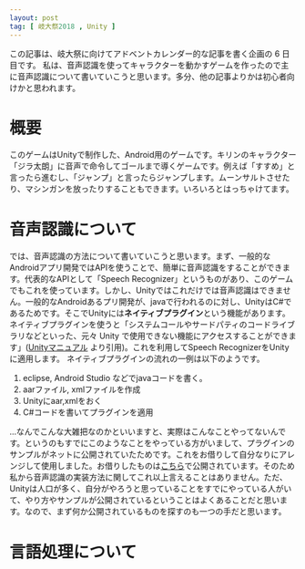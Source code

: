 ```yaml
---
layout: post
tag: [ 岐大祭2018 , Unity ]
---
```


この記事は、岐大祭に向けてアドベントカレンダー的な記事を書く企画の 6 日目です。
私は、音声認識を使ってキャラクターを動かすゲームを作ったので主に音声認識について書いていこうと思います。多分、他の記事よりかは初心者向けかと思われます。

# 概要

このゲームはUnityで制作した、Android用のゲームです。キリンのキャラクター「ジラ太朗」に音声で命令してゴールまで導くゲームです。例えば「すすめ」と言ったら進むし、「ジャンプ」と言ったらジャンプします。ムーンサルトさせたり、マシンガンを放ったりすることもできます。いろいろとはっちゃけてます。


# 音声認識について

では、音声認識の方法について書いていこうと思います。まず、一般的なAndroidアプリ開発ではAPIを使うことで、簡単に音声認識をすることができます。代表的なAPIとして「Speech Recognizer」というものがあり、このゲームでもこれを使っています。しかし、Unityではこれだけでは音声認識はできません。一般的なAndroidあるプリ開発が、javaで行われるのに対し、UnityはC#であるためです。そこでUnityには**ネイティブプラグイン**という機能があります。ネイティブプラグインを使うと「システムコールやサードパティのコードライブラリなどといった、元々 Unity で使用できない機能にアクセスすることができます」([Unityマニュアル](https://docs.unity3d.com/ja/current/Manual/Plugins.html)
より引用)。これを利用してSpeech RecognizerをUnityに適用します。
ネイティブプラグインの流れの一例は以下のようです。

1. eclipse, Android Studio などでjavaコードを書く。
2. aarファイル, xmlファイルを作成
3. Unityにaar,xmlをおく
4. C#コードを書いてプラグインを適用

...なんでこんな大雑把なのかといいますと、実際はこんなことやってないんです。というのもすでにこのようなことをやっている方がいまして、プラグインのサンプルがネットに公開されていたためです。これをお借りして自分なりにアレンジして使用しました。お借りしたものは[こちら](http://fantom1x.blog130.fc2.com/blog-entry-273.html?sp)で公開されています。そのため私から音声認識の実装方法に関してこれ以上言えることはありません。ただ、Unityは人口が多く、自分がやろうと思っていることをすでにやっている人がいて、やり方やサンプルが公開されているということはよくあることだと思います。なので、まず何か公開されているものを探すのも一つの手だと思います。

# 言語処理について

